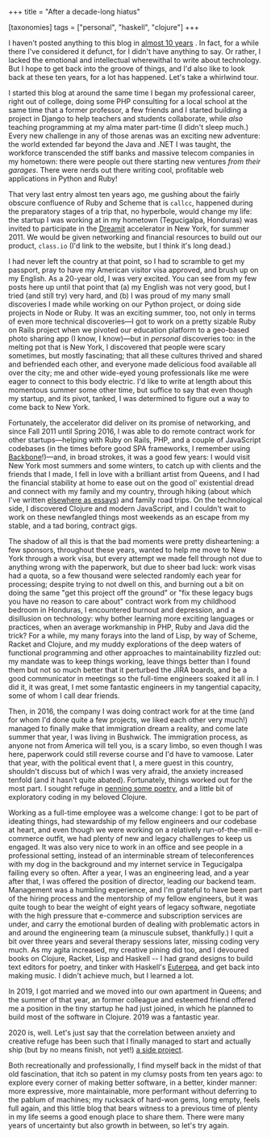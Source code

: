 +++
title = "After a decade-long hiatus"

[taxonomies]
tags = ["personal", "haskell", "clojure"]
+++

I haven't posted anything to this blog in [almost 10 years](@/2011-03-27-callcc.md) . In fact, for a while there I've considered it defunct, for I didn't have anything to say. Or rather, I lacked the emotional and intellectual wherewithal to write about technology. But I hope to get back into the groove of things, and I'd also like to look back at these ten years, for a lot has happened. Let's take a whirlwind tour.

<!-- more -->

I started this blog at around the same time I began my professional career, right out of college, doing some PHP consulting for a local school at the same time that a former professor, a few friends and I started building a project in Django to help teachers and students collaborate, while _also_ teaching programming at my alma mater part-time (I didn't sleep much.) Every new challenge in any of those arenas was an exciting new adventure: the world extended far beyond the Java and .NET I was taught, the workforce transcended the stiff banks and massive telecom companies in my hometown: there were people out there starting new ventures _from their garages_. There were nerds out there writing cool, profitable web applications in Python and Ruby!

That very last entry almost ten years ago, me gushing about the fairly obscure confluence of Ruby and Scheme that is `callcc`, happened during the preparatory stages of a trip that, no hyperbole, would change my life: the startup I was working at in my hometown (Tegucigalpa, Honduras) was invited to participate in the [Dreamit](https://www.dreamit.com/) accelerator in New York, for summer 2011. We would be given networking and financial resources to build out our product, `class.io` (I'd link to the website, but I think it's long dead.) 

I had never left the country at that point, so I had to scramble to get my passport, pray to have my American visitor visa approved, and brush up on my English. As a 20-year old, I was very excited. You can see from my few posts here up until that point that (a) my English was not very good, but I tried (and still try) very hard, and (b) I was proud of my many small discoveries I made while working on our Python project, or doing side projects in Node or Ruby. It was an exciting summer, too, not only in terms of even more technical discoveries—I got to work on a pretty sizable Ruby on Rails project when we pivoted our education platform to a geo-based photo sharing app (I know, I know)—but in *personal* discoveries too: in the melting pot that is New York, I discovered that people were scary sometimes, but mostly fascinating; that all these cultures thrived and shared and befriended each other, and everyone made delicious food available all over the city; me and other wide-eyed young professionals like me were eager to connect to this body electric. I'd like to write at length about this momentous summer some other time, but suffice to say that even though my startup, and its pivot, tanked, I was determined to figure out a way to come back to New York.

Fortunately, the accelerator did deliver on its promise of networking, and since Fall 2011 until Spring 2016, I was able to do remote contract work for other startups—helping with Ruby on Rails, PHP, and a couple of JavaScript codebases (in the times before good SPA frameworks, I remember using [Backbone](https://backbonejs.org/)!)—and, in broad strokes, it was a good few years: I would visit New York most summers and some winters, to catch up with clients and the friends that I made, I fell in love with a brilliant artist from Queens, and I had the financial stability at home to ease out on the good ol' existential dread and connect with my family and my country, through hiking (about which I've written [elsewhere as essays](http://cuaderno.lfborjas.com/)) and family road trips. On the technological side, I discovered Clojure and modern JavaScript, and I couldn't wait to work on these newfangled things most weekends as an escape from my stable, and a tad boring, contract gigs.

The shadow of all this is that the bad moments were pretty disheartening: a few sponsors, throughout these years, wanted to help me move to New York through a work visa, but every attempt we made fell through not due to anything wrong with the paperwork, but due to sheer bad luck: work visas had a quota, so a few thousand were selected randomly each year for processing; despite trying to not dwell on this, and burning out a bit on doing the same "get this project off the ground" or "fix these legacy bugs you have no reason to care about" contract work from my childhood bedroom in Honduras, I encountered burnout and depression, and a disillusion on technology: why bother learning more exciting languages or practices, when an average workmanship in PHP, Ruby and Java did the trick? For a while, my many forays into the land of Lisp, by way of Scheme, Racket and Clojure, and my muddy explorations of the deep waters of functional programming and other approaches to maintainability fizzled out: my mandate was to keep things working, leave things better than I found them but not so much better that it perturbed the JIRA boards, and be a good communicator in meetings so the full-time engineers soaked it all in. I did it, it was great, I met some fantastic engineers in my tangential capacity, some of whom I call dear friends.

Then, in 2016, the company I was doing contract work for at the time (and for whom I'd done quite a few projects, we liked each other very much!) managed to finally make that immigration dream a reality, and come late summer that year, I was living in Bushwick. The immigration process, as anyone not from America will tell you, is a scary limbo, so even though I was here, paperwork could still reverse course and I'd have to vamoose. Later that year, with the political event that I, a mere guest in this country, shouldn't discuss but of which I was very afraid, the anxiety increased tenfold (and it hasn't quite abated). Fortunately, things worked out for the most part. I sought refuge in [penning some poetry](https://poetry.lfborjas.com/), and a little bit of exploratory coding in my beloved Clojure.

Working as a full-time employee was a welcome change: I got to be part of ideating things, had stewardship of my fellow engineers and our codebase at heart, and even though we were working on a relatively run-of-the-mill e-commerce outfit, we had plenty of new and legacy challenges to keep us engaged. It was also very nice to work in an office and see people in a professional setting, instead of an interminable stream of teleconferences with my dog in the background and my internet service in Tegucigalpa failing every so often. After a year, I was an engineering lead, and a year after that, I was offered the position of director, leading our backend team. Management was a humbling experience, and I'm grateful to have been part of the hiring process and the mentorship of my fellow engineers, but it was quite tough to bear the weight of eight years of legacy software, negotiate with the high pressure that e-commerce and subscription services are under, and carry the emotional burden of dealing with problematic actors in and around the engineering team (a minuscule subset, thankfully.) I quit a bit over three years and several therapy sessions later, missing coding very much. As my agita increased, my creative pining did too, and I devoured books on Clojure, Racket, Lisp and Haskell -- I had grand designs to build text editors for poetry, and tinker with Haskell's [Euterpea](http://www.euterpea.com/), and get back into making music. I didn't achieve much, but I learned a lot.

In 2019, I got married and we moved into our own apartment in Queens; and the summer of that year, an former colleague and esteemed friend offered me a position in the tiny startup he had just joined, in which he planned to build most of the software in Clojure. 2019 was a fantastic year.

2020 is, well. Let's just say that the correlation between anxiety and creative refuge has been such that I finally managed to start and actually ship (but by no means finish, not yet!) [a side project](https://freenatalchart.xyz/). 

Both recreationally and professionally, I find myself back in the midst of that old fascination, that itch so patent in my clumsy posts from ten years ago: to explore every corner of making better software, in a better, kinder manner: more expressive, more maintainable, more performant without deferring to the pablum of machines; my rucksack of hard-won gems, long empty, feels full again, and this little blog that bears witness to a previous time of plenty in my life seems a good enough place to share them. There were many years of uncertainty but also growth in between, so let's try again.
